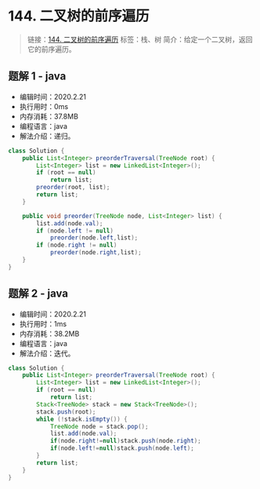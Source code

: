 # 144. 二叉树的前序遍历

> 链接：[144. 二叉树的前序遍历](https://leetcode-cn.com/problems/binary-tree-preorder-traversal/)
> 标签：栈、树
> 简介：给定一个二叉树，返回它的前序遍历。

## 题解 1 - java

- 编辑时间：2020.2.21
- 执行用时：0ms
- 内存消耗：37.8MB
- 编程语言：java
- 解法介绍：递归。

```java
class Solution {
	public List<Integer> preorderTraversal(TreeNode root) {
		List<Integer> list = new LinkedList<Integer>();
		if (root == null)
			return list;
		preorder(root, list);
		return list;
	}

	public void preorder(TreeNode node, List<Integer> list) {
		list.add(node.val);
		if (node.left != null)
			preorder(node.left,list);
		if (node.right != null)
			preorder(node.right,list);
	}
}
```

## 题解 2 - java

- 编辑时间：2020.2.21
- 执行用时：1ms
- 内存消耗：38.2MB
- 编程语言：java
- 解法介绍：迭代。

```java
class Solution {
	public List<Integer> preorderTraversal(TreeNode root) {
		List<Integer> list = new LinkedList<Integer>();
		if (root == null)
			return list;
		Stack<TreeNode> stack = new Stack<TreeNode>();
		stack.push(root);
		while (!stack.isEmpty()) {
			TreeNode node = stack.pop();
			list.add(node.val);
			if(node.right!=null)stack.push(node.right);
			if(node.left!=null)stack.push(node.left);
		}
		return list;
	}
}
```
